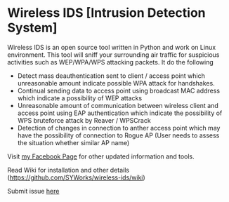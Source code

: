 Wireless IDS [Intrusion Detection System] 
=========================================

Wireless IDS is an open source tool written in Python and work on Linux environment. This tool will sniff your surrounding air traffic for suspicious activities such as WEP/WPA/WPS attacking packets. It do the following
* Detect mass deauthentication sent to client / access point which unreasonable amount indicate possible WPA attack for handshakes.
* Continual sending data to access point using broadcast MAC address which indicate a possibility of WEP attacks
* Unreasonable amount of communication between wireless client and access point using EAP authentication which indicate the possibility of WPS bruteforce attack by Reaver / WPSCrack
* Detection of changes in connection to anther access point which may have the possibility of connection to Rogue AP (User needs to assess the situation whether similar AP name)

Visit [my Facebook Page](https://www.facebook.com/pages/SYWorks-Programming/281645261863582) for other updated information and tools.

Read Wiki for installation and other details (https://github.com/SYWorks/wireless-ids/wiki)

Submit issue [here](https://github.com/SYWorks/wireless-ids/issues)
